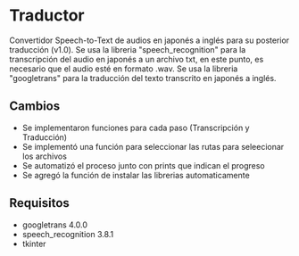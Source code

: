 # Traductor
Convertidor Speech-to-Text de audios en japonés a inglés para su posterior traducción (v1.0).
Se usa la libreria "speech_recognition" para la transcripción del audio en japonés a un archivo txt, en este punto, es necesario que el audio esté en formato .wav.
Se usa la libreria "googletrans" para la traducción del texto transcrito en japonés a inglés.

## Cambios
- Se implementaron funciones para cada paso (Transcripción y Traducción)
- Se implementó una función para seleccionar las rutas para seleecionar los archivos
- Se automatizó el proceso junto con prints que indican el progreso
- Se agregó la función de instalar las librerias automaticamente

## Requisitos
- googletrans 4.0.0
- speech_recognition 3.8.1
- tkinter 